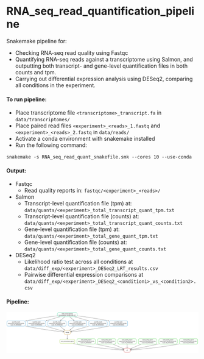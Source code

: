 # RNA_seq_read_quantification_pipeline

Snakemake pipeline for:
- Checking RNA-seq read quality using Fastqc
- Quantifying RNA-seq reads against a transcriptome using Salmon, and outputting both transcript- and gene-level quantification files in both counts and tpm.
- Carrying out differential expression analysis using DESeq2, comparing all conditions in the experiment.

#### To run pipeline:
- Place transcriptome file ```<transcriptome>_transcript.fa``` in ```data/transcriptomes/```
- Place paired read files ```<experiment>_<reads>_1.fastq``` and ```<experiment>_<reads>_2.fastq``` in ```data/reads/```
- Activate a conda environment with snakemake installed
- Run the following command:
```
snakemake -s RNA_seq_read_quant_snakefile.smk --cores 10 --use-conda
```
#### Output:
- Fastqc
  - Read quality reports in: ```fastqc/<experiment>_<reads>/```
- Salmon
  - Transcript-level quantification file (tpm) at: ```data/quants/<experiment>_total_transcript_quant_tpm.txt```
  - Transcript-level quantification file (counts) at: ```data/quants/<experiment>_total_transcript_quant_counts.txt```
  - Gene-level quantification file (tpm) at: ```data/quants/<experiment>_total_gene_quant_tpm.txt```
  - Gene-level quantification file (counts) at: ```data/quants/<experiment>_total_gene_quant_counts.txt```
- DESeq2
  - Likelihood ratio test across all conditions at ```data/diff_exp/<experiment>_DESeq2_LRT_results.csv```
  - Pairwise differential expression comparisons at ```data/diff_exp/<experiment>_DESeq2_<condition1>_vs_<condition2>.csv```


#### Pipeline:

![plot](pipeline.svg)
